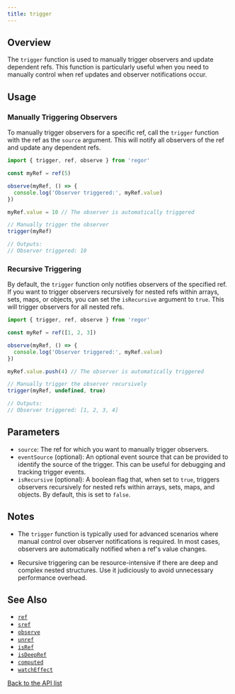 ```yaml
---
title: trigger
---
```



## Overview

The `trigger` function is used to manually trigger observers and update dependent refs. This function is particularly useful when you need to manually control when ref updates and observer notifications occur.

## Usage

### Manually Triggering Observers

To manually trigger observers for a specific ref, call the `trigger` function with the ref as the `source` argument. This will notify all observers of the ref and update any dependent refs.

```ts
import { trigger, ref, observe } from 'regor'

const myRef = ref(5)

observe(myRef, () => {
  console.log('Observer triggered:', myRef.value)
})

myRef.value = 10 // The observer is automatically triggered

// Manually trigger the observer
trigger(myRef)

// Outputs:
// Observer triggered: 10
```

### Recursive Triggering

By default, the `trigger` function only notifies observers of the specified ref. If you want to trigger observers recursively for nested refs within arrays, sets, maps, or objects, you can set the `isRecursive` argument to `true`. This will trigger observers for all nested refs.

```ts
import { trigger, ref, observe } from 'regor'

const myRef = ref([1, 2, 3])

observe(myRef, () => {
  console.log('Observer triggered:', myRef.value)
})

myRef.value.push(4) // The observer is automatically triggered

// Manually trigger the observer recursively
trigger(myRef, undefined, true)

// Outputs:
// Observer triggered: [1, 2, 3, 4]
```

## Parameters

- `source`: The ref for which you want to manually trigger observers.
- `eventSource` (optional): An optional event source that can be provided to identify the source of the trigger. This can be useful for debugging and tracking trigger events.
- `isRecursive` (optional): A boolean flag that, when set to `true`, triggers observers recursively for nested refs within arrays, sets, maps, and objects. By default, this is set to `false`.

## Notes

- The `trigger` function is typically used for advanced scenarios where manual control over observer notifications is required. In most cases, observers are automatically notified when a ref's value changes.

- Recursive triggering can be resource-intensive if there are deep and complex nested structures. Use it judiciously to avoid unnecessary performance overhead.

## See Also

- [`ref`](/api/ref)
- [`sref`](/api/sref)
- [`observe`](/api/observe)
- [`unref`](/api/unref)
- [`isRef`](/api/isRef)
- [`isDeepRef`](/api/isDeepRef)
- [`computed`](/api/computeRef)
- [`watchEffect`](/api/watchEffect)

[Back to the API list](/api/regor-api)
